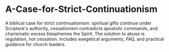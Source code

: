 # A-Case-for-Strict-Continuationism
A biblical case for strict continuationism: spiritual gifts continue under Scripture's authority, cessationism contradicts apostolic commands, and charismatic excess blasphemes the Spirit. The solution to abuse is regulation, not cessation. Includes exegetical arguments, FAQ, and practical guidance for church leaders.
